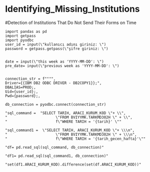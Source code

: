 # Identifying_Missing_Institutions
#Detection of Institutions That Do Not Send Their Forms on Time



    import pandas as pd
    import getpass
    import pyodbc
    user_id = input(\"kullanıcı adını giriniz: \")
    password = getpass.getpass(\"şifre giriniz: \")
  
   
    date = input(\"this week as 'YYYY-MM-DD': \")
    pre_date= input(\"previous week as 'YYYY-MM-DD': \")
    
    
    connection_str = f"""",
    Driver={{IBM DB2 ODBC DRIVER - DB2COPY1}};",
    DBALIAS=PROD;,
    Uid={user_id};,
    Pwd={password};,
   
    db_connection = pyodbc.connect(connection_str)
 
    "sql_command =  "SELECT TARIH, ARACI_KURUM_KOD \"+ \\",
    "                      \"FROM BVIYYMK.TARKMD302H \" + \\",
    "                      f\"WHERE TARIH = '{tarih}' \""
   
    "sql_command1 =  \"SELECT TARIH, ARACI_KURUM_KOD \"+ \\\n",
    "                      \"FROM BVIYYMK.TARKMD302H \" + \\\n",
    "                      f\"WHERE TARIH = '{tarih_gecen_hafta}'\""
  
    "df= pd.read_sql(sql_command, db_connection)"
  
    "df1= pd.read_sql(sql_command1, db_connection)"
 
    "set(df1.ARACI_KURUM_KOD).difference(set(df.ARACI_KURUM_KOD))"
  
